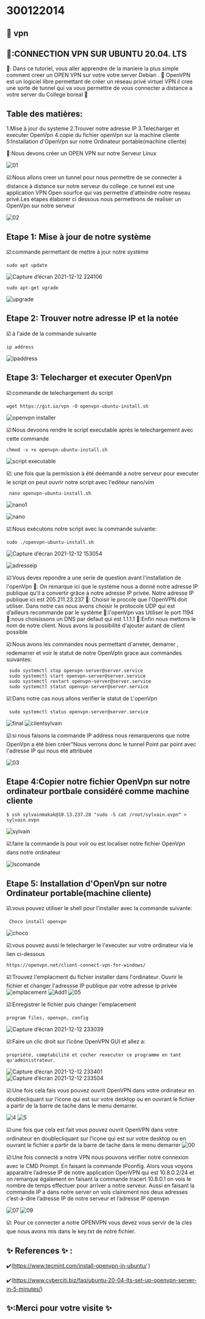# 300122014

## :roll_of_paper: vpn

## 🐳:CONNECTION VPN SUR UBUNTU 20.04. LTS

🏁: Dans ce tutoriel, vous aller apprendre de la maniere la plus simple comment creer un OPEN VPN sur votre votre server Debian . 🌹 OpenVPN est un logiciel libre permettant de créer un réseau privé virtuel VPN il cree une sorte de tunnel qui va vous permettre de vous connecter a distance a votre server du College boreal 🏁

## Table des matières:
1.Mise à jour du systeme 
2.Trouver notre adresse IP
3.Telecharger et executer OpenVpn
4.copie du fichier openVpn sur la machine cliente
5:Installation d'OpenVpn sur notre Ordinateur portable(machine cliente) 

🥇:Nous devons créer un OPEN VPN sur notre Serveur Linux

![01](https://user-images.githubusercontent.com/71392439/146131678-456fd459-9b61-44e5-9cbf-4f432aaa7033.png)


☑️:Nous allons creer un tunnel pour nous permettre de se connecter à distance à distance sur notre serveur du college .ce tunnel est une application VPN Open sourfce qui vas permettre d'atteindre notre reseau privé.Les etapes élaborer ci dessous nous permettrons de realiser un OpenVpn sur notre serveur

![02](https://user-images.githubusercontent.com/71392439/146132735-56bb10f4-7fd1-480f-b126-5596c456fe4b.png)

## Etape 1: Mise à jour de notre système 

☑️:commande permettant de mettre à jour notre système

```
sudo apt update
```
![Capture d’écran 2021-12-12 224106](https://user-images.githubusercontent.com/71392439/146133668-88ee57fe-82b9-4afc-8f15-0c21308b55f3.png)

```
sudo apt-get ugrade
```
![upgrade](https://user-images.githubusercontent.com/71392439/146133807-5817ef63-1c61-452a-b0dd-5bdd5fe6b6ad.png)

## Etape 2: Trouver notre adresse IP et la notée

☑️ à l'aide de la commande suivante
```
ip address
```
![ipaddress](https://user-images.githubusercontent.com/71392439/146134073-6af6208d-adcb-4ab4-a468-cb8d337520d3.png)

## Etape 3: Telecharger et executer OpenVpn

☑️:commande de telechargement du script

```
wget https://git.io/vpn -O openvpn-ubuntu-install.sh
```

![openvpn installer](https://user-images.githubusercontent.com/71392439/146134533-414a7d54-a74b-4223-89ba-be291a8e57f8.png)


☑️:Nous devoons rendre le script executable après le telechargement avec cette commande

```
chmod -v +x openvpn-ubuntu-install.sh
```
![script executable](https://user-images.githubusercontent.com/71392439/146134755-4ad5675f-d5ae-4a1e-b95a-373bb233b2bd.png)


☑️: une fois que la permission à été deémandé a notre serveur pour executer le script on peut ouvrir notre script avec l'editeur nano/vim

```
 nano openvpn-ubuntu-install.sh
```
![nano1](https://user-images.githubusercontent.com/71392439/146135406-56e03ff2-bef8-4c7e-b920-3ce86ada2f36.png)

![nano](https://user-images.githubusercontent.com/71392439/146135188-4fb6ade1-973b-4425-9005-8d8f71167cb8.png)

☑️:Nous exécutons notre script avec la commande suivante:

```
sudo ./openvpn-ubuntu-install.sh
```
![Capture d’écran 2021-12-12 153054](https://user-images.githubusercontent.com/71392439/146136610-2b02f1eb-a7fd-4ebd-9071-54a09bb39b57.png)

![adresseip](https://user-images.githubusercontent.com/71392439/146137114-73fbe810-d245-4165-9de7-59c36cd9e529.png)




 ☑️:Vous devex repondre a une serie de question avant l'installation de l'openVpn
 🔖:  On remarque ici que le système nous a donné notre adresse IP publique qu’il a convertir grâce à notre adresse IP privée. Notre adresse IP publique ici est 205.211.23.237
 🔖: Choisir le procole que  l'OpenVPN doit utiliser. Dans notre cas nous avons choisir le protocole UDP qui est d’ailleurs recommande par le système
🔖:l'openVpn vas Utiliser le port 1194
🔖:nous choisissons un DNS par defaut qui est 1.1.1.1
🔖:Enfin nous mettons le nom de notre client. Nous avons la possibilité d'ajouter autant de client possible


☑️:Nous avons les commandes nous permettant d'arreter, demarrer , redemarrer et voir le statut de notre OpenVptn grace aux commandes suivantes:
```
 sudo systemctl stop openvpn-server@server.service
 sudo systemctl start openvpn-server@server.service
 sudo systemctl restart openvpn-server@server.service
 sudo systemctl statut openvpn-server@server.service
```
☑️:Dans notre cas nous allons verifier le statut de L'openVpn

```
 sudo systemctl status openvpn-server@server.service
```
![final](https://user-images.githubusercontent.com/71392439/146138657-d6c8146e-3f96-456a-9a0b-b297e2cc38c0.png)
![clientsylvain](https://user-images.githubusercontent.com/71392439/146138811-b04fb045-9007-43d7-9b6b-499166f7d5c0.png)

☑️:si nous faisons la commande IP address nous remarquerons que notre OpenVpn a été bien créer"Nous verrons donc le tunnel Point par point avec l'adresse IP qui nous été attribuée

![03](https://user-images.githubusercontent.com/71392439/146139823-79e4506d-721c-4836-84c1-c0ed462ef5b8.png)

## Etape 4:Copier notre fichier OpenVpn sur notre ordinateur portbale considéré comme machine cliente

```
$ ssh sylvainmakak@10.13.237.28 "sudo -S cat /root/sylvain.ovpn" > sylvain.ovpn
```
![sylvain](https://user-images.githubusercontent.com/71392439/146140554-d5c37a50-758f-4309-b804-6966af092d88.png)

☑️:faire la commande ls pour voir ou est localiser notre fichier OpenVpn dans notre ordinateur

![lscomande](https://user-images.githubusercontent.com/71392439/146140714-e94c788c-362d-4dd5-9b4c-b8ae9e4f95e7.png)
## Etape 5: Installation d'OpenVpn sur notre Ordinateur portable(machine cliente) 

☑️:vous pouvez utiliser le shell pour l'installer avec la commande suivante:
```
 Choco install openvpn
```
![choco](https://user-images.githubusercontent.com/71392439/146141553-033383ff-5bc5-4e93-b4c7-429486d3f9f9.png)


☑️:vous pouvez aussi le telecharger le l'executer sur votre ordinateur via le lien ci-dessous

```
https://openvpn.net/client-connect-vpn-for-windows/
```

☑️:Trouvez l'emplacment du fichier installer dans l'ordinateur. Ouvrir le fichier et changer l'adressse IP publique par votre adresse Ip privée
![emplacement](https://user-images.githubusercontent.com/71392439/146142169-207875c4-2773-45d6-9619-bc2f6c5e96fa.png)
![Add1](https://user-images.githubusercontent.com/71392439/146142740-b532a5c4-122e-4269-8ac9-abbfc0f8e8a7.png)
![05](https://user-images.githubusercontent.com/71392439/146152121-cfd1679f-f7ab-4088-b4e1-571bbcdb19fc.png)


☑️:Enregistrer le fichier puis changer l'emplacement
```
program files, openvpn, config
```
![Capture d’écran 2021-12-12 233039](https://user-images.githubusercontent.com/71392439/146143043-0103e623-1bf4-4aaa-9d47-1f20e594457e.png)


☑️:Faire un clic droit sur l’icône OpenVPN GUI et allez a:
```
propriété, comptabilité et cocher rexecuter ce programme en tant qu'administrateur.
```
![Capture d’écran 2021-12-12 233401](https://user-images.githubusercontent.com/71392439/146143301-dcafa7c6-008f-4515-91a4-2b87da4a3656.png)
![Capture d’écran 2021-12-12 233504](https://user-images.githubusercontent.com/71392439/146143351-a75a8829-e08e-49ae-892f-45ba49f34930.png)


☑️:Une fois cela fais vous pouvez ouvrit OpenVPN dans votre ordinateur en doublecliquant sur l’icone qui est sur votre desktop ou en ouvrant le fichier a partir de la barre de tache dans le menu demarrer.

![4](https://user-images.githubusercontent.com/71392439/146144038-281265f8-1465-4cd3-bb2e-c140c2eb6782.png)
![5](https://user-images.githubusercontent.com/71392439/146144187-738e7b7e-0479-4fad-a2aa-a31626351703.png)

☑️:une fois que cela est fait vous pouvez ouvrit OpenVPN dans votre ordinateur en doublecliquant sur l’icone qui est sur votre desktop ou en ouvrant le fichier a partir de la barre de tache dans le menu demarrer
![00](https://user-images.githubusercontent.com/71392439/146163007-0ab79dab-c68c-4978-a9b7-43814916bf91.png)

☑️:Une fois connecté a notre VPN nous pouvons vérifier notre connexion avec le CMD Prompt. En faisant la commande IPconfig. Alors vous voyons apparaitre l’adresse IP de notre application OpenVPN qui est 10.8.0.2/24 et on remarque également en faisant la commande tracert 10.8.0.1 on vois le nombre de temps effectuer pour arriver a notre serveur. Aussi en faisant la commande IP a dans notre server on vois clairement nos deux adresses c’est-à-dire l’adresse IP de notre serveur et l’adresse IP openvpn

![07](https://user-images.githubusercontent.com/71392439/146164150-412128a2-1b76-4a63-8f41-d4792ed6ebf4.png)
![09](https://user-images.githubusercontent.com/71392439/146164312-86a02634-1d86-417c-ba20-7f422d8cadda.png)

☑️:  Pour ce connecter a notre OPENVPN vous devez vous servir de la cles que nous avons mis dans le key.txt de notre fichier.


   
## :sparkles: References :sparkles: :

:heavy_check_mark:(https://www.tecmint.com/install-openvpn-in-ubuntu/ )

:heavy_check_mark:(https://www.cyberciti.biz/faq/ubuntu-20-04-lts-set-up-openvpn-server-in-5-minutes/)


## ✨:Merci pour votre visite ✨



